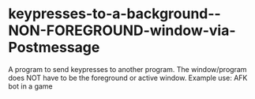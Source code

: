 # keypresses-to-a-background--NON-FOREGROUND-window-via-Postmessage
 A program to send keypresses to another program. The window/program does NOT have to be the foreground or active window.
 Example use: AFK bot in a game